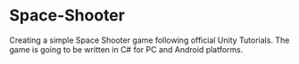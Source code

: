 # Space-Shooter
Creating a simple Space Shooter game following official Unity Tutorials. The game is going to be written in C# for PC and Android platforms.
